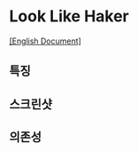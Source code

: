 # Look Like Haker

[[English Document]](https://github.com/sejin0104/look-like-haker/blob/main/README.md)

## 특징

## 스크린샷

## 의존성

